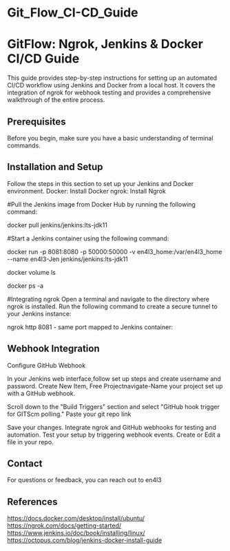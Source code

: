 # Git_Flow_CI-CD_Guide

# GitFlow: Ngrok, Jenkins & Docker CI/CD Guide

This guide provides step-by-step instructions for setting up an automated CI/CD workflow using Jenkins and Docker from a local host. It covers the integration of ngrok for webhook testing and provides a comprehensive walkthrough of the entire process.


## Prerequisites

Before you begin, make sure you have a basic understanding of terminal commands.

## Installation and Setup

Follow the steps in this section to set up your Jenkins and Docker environment.
Docker: Install Docker
ngrok: Install Ngrok

#Pull the Jenkins image from Docker Hub by running the following command:

docker pull jenkins/jenkins:lts-jdk11

#Start a Jenkins container using the following command:

docker run -p 8081:8080 -p 50000:50000 -v en4l3_home:/var/en4l3_home --name en4l3-Jen jenkins/jenkins:lts-jdk11

docker volume ls

docker ps -a

#Integrating ngrok
Open a terminal and navigate to the directory where ngrok is installed.
Run the following command to create a secure tunnel to your Jenkins instance:

ngrok http 8081 - same port mapped to Jenkins container:



## Webhook Integration
Configure GitHub Webhook

In your Jenkins web interface,follow set up steps and create username and password.
Create New Item, Free Projectnavigate-Name your project set up with a GitHub webhook.

Scroll down to the "Build Triggers" section and select "GitHub hook trigger for GITScm polling."
Paste your git repo link

Save your changes.
Integrate ngrok and GitHub webhooks for testing and automation. Test your setup by triggering webhook events.
Create or Edit a file in your repo.


## Contact

For questions or feedback, you can reach out to en4l3

## References
https://docs.docker.com/desktop/install/ubuntu/
https://ngrok.com/docs/getting-started/
https://www.jenkins.io/doc/book/installing/linux/
https://octopus.com/blog/jenkins-docker-install-guide

